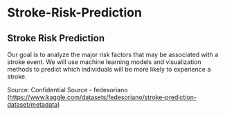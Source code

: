 # Stroke-Risk-Prediction

## **Stroke Risk Prediction**
Our goal is to analyze the major risk factors that may be associated with a stroke event. We will use machine learning models and visualization methods to predict which individuals will be more likely to experience a stroke. 

Source: Confidential Source - fedesoriano (https://www.kaggle.com/datasets/fedesoriano/stroke-prediction-dataset/metadata) 

